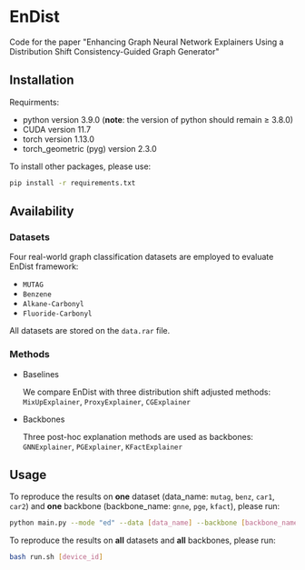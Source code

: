 # EnDist

Code for the paper "Enhancing Graph Neural Network Explainers Using a Distribution Shift Consistency-Guided Graph Generator"

## Installation
Requirments:
- python version 3.9.0 (**note**: the version of python should remain $\ge$ 3.8.0)
- CUDA version 11.7
- torch version 1.13.0
- torch_geometric (pyg) version 2.3.0

To install other packages, please use: 
```sh
pip install -r requirements.txt
```

## Availability

### Datasets

Four real-world graph classification datasets are employed to evaluate EnDist framework: 

- `MUTAG`
- `Benzene`
- `Alkane-Carbonyl`
- `Fluoride-Carbonyl`

All datasets are stored on the `data.rar` file.

### Methods

- Baselines

  We compare EnDist with three distribution shift adjusted methods: `MixUpExplainer`, `ProxyExplainer`, `CGExplainer`

- Backbones

  Three post-hoc explanation methods are used as backbones: `GNNExplainer`, `PGExplainer`, `KFactExplainer`

## Usage

To reproduce the results on **one** dataset (data_name: `mutag`, `benz`, `car1`, `car2`) and **one** backbone (backbone_name: `gnne`, `pge`, `kfact`), please run:

```sh
python main.py --mode "ed" --data [data_name] --backbone [backbone_name] --device [device_id] --read_configs --save_params
```

To reproduce the results on **all** datasets and **all** backbones, please run: 

```sh 
bash run.sh [device_id]
```
